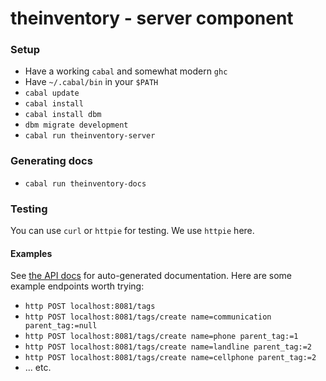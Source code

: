 # theinventory - server component

### Setup

* Have a working `cabal` and somewhat modern `ghc`
* Have `~/.cabal/bin` in your `$PATH`
* `cabal update`
* `cabal install`
* `cabal install dbm`
* `dbm migrate development`
* `cabal run theinventory-server`


### Generating docs

* `cabal run theinventory-docs`

### Testing

You can use `curl` or `httpie` for testing. We use `httpie` here.

#### Examples

See [the API docs](API.md) for auto-generated documentation. Here are some
example endpoints worth trying:

* `http POST localhost:8081/tags`
* `http POST localhost:8081/tags/create name=communication parent_tag:=null`
* `http POST localhost:8081/tags/create name=phone parent_tag:=1`
* `http POST localhost:8081/tags/create name=landline parent_tag:=2`
* `http POST localhost:8081/tags/create name=cellphone parent_tag:=2`
* ... etc.
